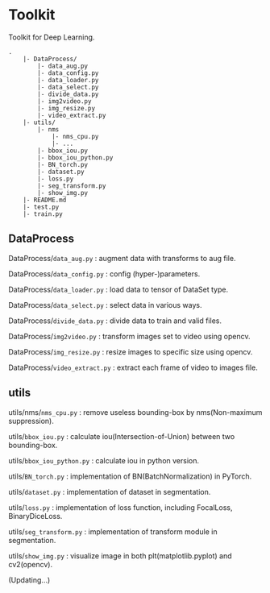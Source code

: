 # Toolkit
Toolkit for Deep Learning.
```
.
    |- DataProcess/
        |- data_aug.py
        |- data_config.py
        |- data_loader.py
        |- data_select.py
        |- divide_data.py
        |- img2video.py
        |- img_resize.py
        |- video_extract.py
    |- utils/
        |- nms
            |- nms_cpu.py
            |- ...
        |- bbox_iou.py
        |- bbox_iou_python.py
        |- BN_torch.py
        |- dataset.py
        |- loss.py
        |- seg_transform.py
        |- show_img.py
    |- README.md
    |- test.py
    |- train.py
```

## DataProcess

DataProcess/`data_aug.py` : augment data with transforms to aug file.

DataProcess/`data_config.py` : config (hyper-)parameters.

DataProcess/`data_loader.py` : load data to tensor of DataSet type.

DataProcess/`data_select.py` : select data in various ways.

DataProcess/`divide_data.py` : divide data to train and valid files.    

DataProcess/`img2video.py` : transform images set to video using opencv. 

DataProcess/`img_resize.py` : resize images to specific size using opencv. 

DataProcess/`video_extract.py` : extract each frame of video to images file. 

## utils

utils/nms/`nms_cpu.py` : remove useless bounding-box by nms(Non-maximum suppression).

utils/`bbox_iou.py` : calculate iou(Intersection-of-Union) between two bounding-box.

utils/`bbox_iou_python.py` : calculate iou in python version.

utils/`BN_torch.py` : implementation of BN(BatchNormalization) in PyTorch.

utils/`dataset.py` : implementation of dataset in segmentation.

utils/`loss.py` : implementation of loss function, including FocalLoss, BinaryDiceLoss.

utils/`seg_transform.py` : implementation of transform module in segmentation.

utils/`show_img.py` : visualize image in both plt(matplotlib.pyplot) and cv2(opencv).

(Updating...)
